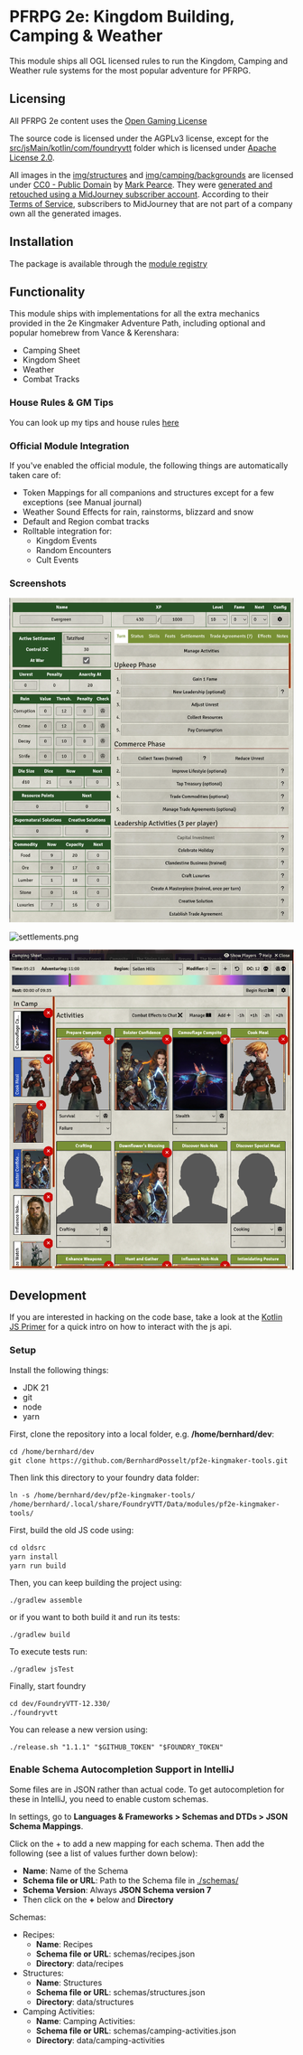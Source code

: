 # PFRPG 2e: Kingdom Building, Camping & Weather

This module ships all OGL licensed rules to run the Kingdom, Camping and Weather rule systems for the most popular
adventure for PFRPG.

## Licensing

All PFRPG 2e content uses the [Open Gaming License](./OpenGameLicense.md)

The source code is licensed under the AGPLv3 license, except for
the [src/jsMain/kotlin/com/foundryvtt](./src/jsMain/kotlin/com/foundryvtt) folder which is licensed
under [Apache License 2.0](./src/jsMain/kotlin/com/foundryvtt/LICENSE).

All images in the [img/structures](./img/structures) and [img/camping/backgrounds](./img/camping/backgrounds) are
licensed under [CC0 - Public Domain](https://creativecommons.org/publicdomain/zero/1.0/)
by [Mark Pearce](https://github.com/MarkPearce). They
were [generated and retouched using a MidJourney subscriber account](https://github.com/BernhardPosselt/pf2e-kingmaker-tools/issues/76).
According to their [Terms of Service](https://docs.midjourney.com/docs/terms-of-service), subscribers to MidJourney that
are not part of a company own all the generated images.

## Installation

The package is available through the [module registry](https://foundryvtt.com/packages/pf2e-kingmaker-tools)

## Functionality

This module ships with implementations for all the extra mechanics provided in the 2e Kingmaker Adventure Path,
including optional and popular homebrew from Vance & Kerenshara:

* Camping Sheet
* Kingdom Sheet
* Weather
* Combat Tracks

### House Rules & GM Tips

You can look up my tips and house rules [here](./docs/house-rules.md)

### Official Module Integration

If you've enabled the official module, the following things are automatically taken care of:

* Token Mappings for all companions and structures except for a few exceptions (see Manual journal)
* Weather Sound Effects for rain, rainstorms, blizzard and snow
* Default and Region combat tracks
* Rolltable integration for:
    * Kingdom Events
    * Random Encounters
    * Cult Events

### Screenshots

![kingdom-sheet.png](./docs/images/kingdom-sheet.png)

![settlements.png](./docs/images/settlements.png)

![camping-sheet-1.png](./docs/images/camping-sheet-1.png)

## Development

If you are interested in hacking on the code base, take a look at the [Kotlin JS Primer](./docs/Kotlin%20JS%20Primer.md)
for a quick intro on how to interact with the js api.

### Setup

Install the following things:

* JDK 21
* git
* node
* yarn

First, clone the repository into a local folder, e.g. **/home/bernhard/dev**:

    cd /home/bernhard/dev
    git clone https://github.com/BernhardPosselt/pf2e-kingmaker-tools.git 

Then link this directory to your foundry data folder:

    ln -s /home/bernhard/dev/pf2e-kingmaker-tools/ /home/bernhard/.local/share/FoundryVTT/Data/modules/pf2e-kingmaker-tools/

First, build the old JS code using:

    cd oldsrc
    yarn install
    yarn run build

Then, you can keep building the project using:

    ./gradlew assemble

or if you want to both build it and run its tests:

    ./gradlew build

To execute tests run:

    ./gradlew jsTest

Finally, start foundry

    cd dev/FoundryVTT-12.330/
    ./foundryvtt

You can release a new version using:

    ./release.sh "1.1.1" "$GITHUB_TOKEN" "$FOUNDRY_TOKEN"

### Enable Schema Autocompletion Support in IntelliJ

Some files are in JSON rather than actual code. To get autocompletion for these in IntelliJ, you need to enable custom
schemas.

In settings, go to **Languages & Frameworks > Schemas and DTDs > JSON Schema Mappings**.

Click on the + to add a new mapping for each schema. Then add the following (see a list of values further down below):

* **Name**: Name of the Schema
* **Schema file or URL**: Path to the Schema file in [./schemas/](./schemas/)
* **Schema Version**: Always **JSON Schema version 7**
* Then click on the **+** below and **Directory**

Schemas:

* Recipes:
    * **Name**: Recipes
    * **Schema file or URL**: schemas/recipes.json
    * **Directory**: data/recipes
* Structures:
    * **Name**: Structures
    * **Schema file or URL**: schemas/structures.json
    * **Directory**: data/structures
* Camping Activities:
    * **Name**: Camping Activities:
    * **Schema file or URL**: schemas/camping-activities.json
    * **Directory**: data/camping-activities